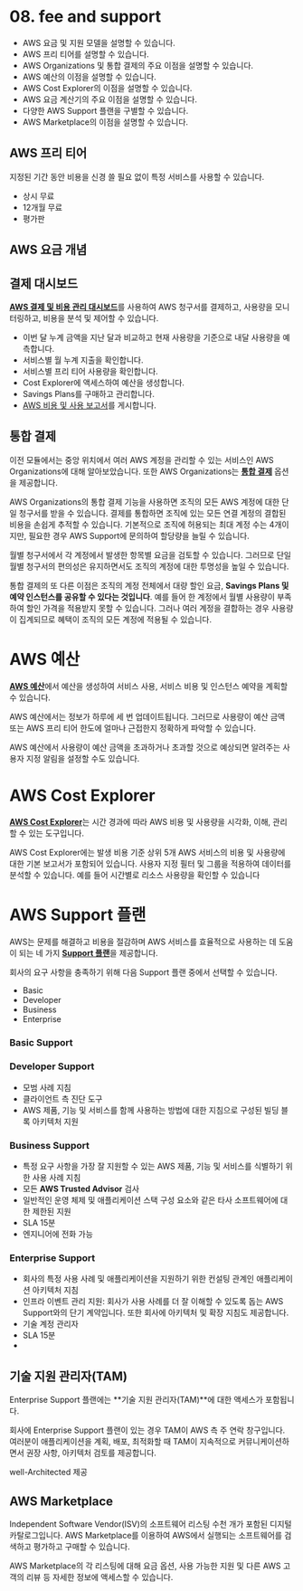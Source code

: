 # 08. fee and support



- AWS 요금 및 지원 모델을 설명할 수 있습니다.
- AWS 프리 티어를 설명할 수 있습니다.
- AWS Organizations 및 통합 결제의 주요 이점을 설명할 수 있습니다.
- AWS 예산의 이점을 설명할 수 있습니다.
- AWS Cost Explorer의 이점을 설명할 수 있습니다.
- AWS 요금 계산기의 주요 이점을 설명할 수 있습니다.
- 다양한 AWS Support 플랜을 구별할 수 있습니다.
- AWS Marketplace의 이점을 설명할 수 있습니다.





## **AWS 프리 티어**

지정된 기간 동안 비용을 신경 쓸 필요 없이 특정 서비스를 사용할 수 있습니다. 

- 상시 무료
- 12개월 무료
- 평가판





## AWS 요금 개념









## 결제 대시보드

[**AWS 결제 및 비용 관리 대시보드**](https://docs.aws.amazon.com/awsaccountbilling/latest/aboutv2/billing-what-is.html)를 사용하여 AWS 청구서를 결제하고, 사용량을 모니터링하고, 비용을 분석 및 제어할 수 있습니다.

- 이번 달 누계 금액을 지난 달과 비교하고 현재 사용량을 기준으로 내달 사용량을 예측합니다.
- 서비스별 월 누계 지출을 확인합니다.
- 서비스별 프리 티어 사용량을 확인합니다.
- Cost Explorer에 액세스하여 예산을 생성합니다.
- Savings Plans를 구매하고 관리합니다.
- [AWS 비용 및 사용 보고서](https://docs.aws.amazon.com/cur/latest/userguide/what-is-cur.html)를 게시합니다.





## **통합 결제**

이전 모듈에서는 중앙 위치에서 여러 AWS 계정을 관리할 수 있는 서비스인 AWS Organizations에 대해 알아보았습니다. 또한 AWS Organizations는 **[통합 결제](https://docs.aws.amazon.com/awsaccountbilling/latest/aboutv2/consolidated-billing.html)** 옵션을 제공합니다. 

AWS Organizations의 통합 결제 기능을 사용하면 조직의 모든 AWS 계정에 대한 단일 청구서를 받을 수 있습니다. 결제를 통합하면 조직에 있는 모든 연결 계정의 결합된 비용을 손쉽게 추적할 수 있습니다. 기본적으로 조직에 허용되는 최대 계정 수는 4개이지만, 필요한 경우 AWS Support에 문의하여 할당량을 늘릴 수 있습니다.

월별 청구서에서 각 계정에서 발생한 항목별 요금을 검토할 수 있습니다. 그러므로 단일 월별 청구서의 편의성은 유지하면서도 조직의 계정에 대한 투명성을 높일 수 있습니다.

통합 결제의 또 다른 이점은 조직의 계정 전체에서 대량 할인 요금, **Savings Plans 및 예약 인스턴스를 공유할 수 있다는 것입니다**. 예를 들어 한 계정에서 월별 사용량이 부족하여 할인 가격을 적용받지 못할 수 있습니다. 그러나 여러 계정을 결합하는 경우 사용량이 집계되므로 혜택이 조직의 모든 계정에 적용될 수 있습니다.



# AWS 예산

[**AWS 예산**](https://aws.amazon.com/aws-cost-management/aws-budgets)에서 예산을 생성하여 서비스 사용, 서비스 비용 및 인스턴스 예약을 계획할 수 있습니다.

AWS 예산에서는 정보가 하루에 세 번 업데이트됩니다. 그러므로 사용량이 예산 금액 또는 AWS 프리 티어 한도에 얼마나 근접한지 정확하게 파악할 수 있습니다.

AWS 예산에서 사용량이 예산 금액을 초과하거나 초과할 것으로 예상되면 알려주는 사용자 지정 알림을 설정할 수도 있습니다.



# AWS Cost Explorer

[**AWS Cost Explorer**](https://aws.amazon.com/aws-cost-management/aws-cost-explorer/)는 시간 경과에 따라 AWS 비용 및 사용량을 시각화, 이해, 관리할 수 있는 도구입니다.

AWS Cost Explorer에는 발생 비용 기준 상위 5개 AWS 서비스의 비용 및 사용량에 대한 기본 보고서가 포함되어 있습니다. 사용자 지정 필터 및 그룹을 적용하여 데이터를 분석할 수 있습니다. 예를 들어 시간별로 리소스 사용량을 확인할 수 있습니다

# AWS Support 플랜

AWS는 문제를 해결하고 비용을 절감하며 AWS 서비스를 효율적으로 사용하는 데 도움이 되는 네 가지 [**Support 플랜**](https://aws.amazon.com/premiumsupport/plans/)을 제공합니다. 

회사의 요구 사항을 충족하기 위해 다음 Support 플랜 중에서 선택할 수 있습니다. 

- Basic
- Developer
- Business
- Enterprise



### **Basic Support**



### Developer Support

- 모범 사례 지침
- 클라이언트 측 진단 도구
- AWS 제품, 기능 및 서비스를 함께 사용하는 방법에 대한 지침으로 구성된 빌딩 블록 아키텍처 지원

### Business Support

- 특정 요구 사항을 가장 잘 지원할 수 있는 AWS 제품, 기능 및 서비스를 식별하기 위한 사용 사례 지침
- 모든 **AWS Trusted Advisor** 검사
- 일반적인 운영 체제 및 애플리케이션 스택 구성 요소와 같은 타사 소프트웨어에 대한 제한된 지원
- SLA 15분
- 엔지니어에 전화 가능

### Enterprise Support

- 회사의 특정 사용 사례 및 애플리케이션을 지원하기 위한 컨설팅 관계인 애플리케이션 아키텍처 지침
- 인프라 이벤트 관리 지원: 회사가 사용 사례를 더 잘 이해할 수 있도록 돕는 AWS Support와의 단기 계약입니다. 또한 회사에 아키텍처 및 확장 지침도 제공합니다.
- 기술 계정 관리자
- SLA 15분
- 

## **기술 지원 관리자(TAM)**

Enterprise Support 플랜에는 **기술 지원 관리자(TAM)**에 대한 액세스가 포함됩니다.

회사에 Enterprise Support 플랜이 있는 경우 TAM이 AWS 측 주 연락 창구입니다. 여러분이 애플리케이션을 계획, 배포, 최적화할 때 TAM이 지속적으로 커뮤니케이션하면서 권장 사항, 아키텍처 검토를 제공합니다. 

well-Architected 제공





## AWS Marketplace

Independent Software Vendor(ISV)의 소프트웨어 리스팅 수천 개가 포함된 디지털 카탈로그입니다. AWS Marketplace를 이용하여 AWS에서 실행되는 소프트웨어를 검색하고 평가하고 구매할 수 있습니다. 

AWS Marketplace의 각 리스팅에 대해 요금 옵션, 사용 가능한 지원 및 다른 AWS 고객의 리뷰 등 자세한 정보에 액세스할 수 있습니다.



































































